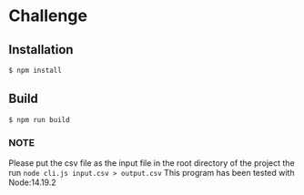 # Challenge

## Installation

```bash
$ npm install
```

## Build

```bash
$ npm run build
```

### NOTE

Please put the csv file as the input file in the root directory of the project the run `node cli.js input.csv > output.csv`
This program has been tested with Node:14.19.2
